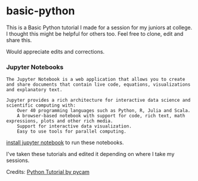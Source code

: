 # basic-python

This is a Basic Python tutorial I made for a session for my juniors at college. I thought this might be helpful for others too. Feel free to clone, edit and share this.

Would appreciate edits and corrections.


### Jupyter Notebooks


    The Jupyter Notebook is a web application that allows you to create and share documents that contain live code, equations, visualizations and explanatory text.

    Jupyter provides a rich architecture for interactive data science and scientific computing with:
        Over 40 programming languages such as Python, R, Julia and Scala.
        A browser-based notebook with support for code, rich text, math expressions, plots and other rich media.
        Support for interactive data visualization.
        Easy to use tools for parallel computing.


[install jupyter notebook](https://jupyter.readthedocs.io/en/latest/install.html) to run these notebooks.

I've taken these tutorials and edited it depending on where I take my sessions.

Credits: [Python Tutorial by pycam](https://github.com/pycam/python-intro)
